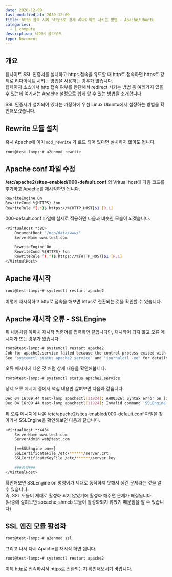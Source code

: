 ```yaml
---
date: 2020-12-09
last_modified_at: 2020-12-09
title: http 접속 시에 https로 강제 리다이렉트 시키는 방법 - Apache/Ubuntu
categories:
  - 1.compute
description: 네이버 클라우드
type: Document
---
```


## 개요
웹사이트 SSL 인증서를 설치하고 https 접속을 유도할 때 http로 접속하면 https로 강제로 리다이렉트 시키는 방법을 사용하는 경우가 많습니다.  
웹페이지 소스에서 http 접속 여부를 판단해서 redirect 시키는 방법 등 여러가지 있을 수 있는데 여기서는 Apache 설정으로 쉽게 할 수 있는 방법을 소개합니다.  

SSL 인증서가 설치되어 있다는 가정하에 우선 Linux Ubuntu에서 설정하는 방법을 확인해보겠습니다.

## Rewrite 모듈 설치
혹시 Apache에 이미 `mod_rewrite` 가 로드 되어 있다면 설치하지 않아도 됩니다.

``` bash
root@test-lamp:~# a2enmod rewrite
```

## Apache conf 파일 수정

**/etc/apache2/sites-enabled/000-default.conf** 의 Vritual host에 다음 코드를 추가하고 Apache를 재시작하면 됩니다.
``` bash
RewriteEngine On
RewriteCond %{HTTPS} !on
RewriteRule ^(.*)$ https://%{HTTP_HOST}$1 [R,L]
```

000-default.conf 파일에 실제로 적용하면 다음과 비슷한 모습이 되겠습니다.
``` bash
<VirtualHost *:80>
	DocumentRoot "/ncp/data/www/"
	ServerName www.test.com

	RewriteEngine On
	RewriteCond %{HTTPS} !on
	RewriteRule ^(.*)$ https://%{HTTP_HOST}$1 [R,L]
</VirtualHost>
```


## Apache 재시작
``` bash
root@test-lamp:~# systemctl restart apache2
```
이렇게 재시작하고 http로 접속을 해보면 https로 전환되는 것을 확인할 수 있습니다.


## Apache 재시작 오류 - SSLEngine
위 내용처럼 아파치 재시작 명령어를 입력하면 끝입니다만, 재시작이 되지 않고 오류 메시지가 뜨는 경우가 있습니다.
``` bash
root@test-lamp:~# systemctl restart apache2
Job for apache2.service failed because the control process exited with error code. 
See "systemctl status apache2.service" and "journalctl -xe" for details.
```

오류 메시지에 나온 것 처럼 상세 내용을 확인해봅니다.
``` bash
root@test-lamp:~# systemctl status apache2.service
```
상세 오류 메시지 중에서 핵심 내용만 살펴보면 다음과 같습니다.
``` bash
Dec 04 16:09:44 test-lamp apachectl[11924]: AH00526: Syntax error on line 36 of /etc/apache2/sites-enabled/000-default.conf:
Dec 04 16:09:44 test-lamp apachectl[11924]: Invalid command 'SSLEngine', perhaps misspelled or defined by a module not included in the server configuration
```

위 오류 메시지에 나온 /etc/apache2/sites-enabled/000-default.conf 파일을 찾아가서 SSLEngine을 확인해보면 다음과 같습니다.
``` bash
<VirtualHost *:443>
    ServerName www.test.com
    ServerAdmin web@test.com

    {==SSLEngine on==}
    SSLCertificateFile /etc/******/server.crt
    SSLCertificateKeyFile /etc/******/server.key

    ###중략###
</VirtualHost>
```

확인해보면 SSLEngine on 명령어가 제대로 동작하지 못해서 생긴 문제라는 것을 알 수 있습니다.     
즉, SSL 모듈이 제대로 활성화 되지 않았기에 활성화 해주면 문제가 해결됩니다.  
(나중에 살펴보면 socache_shmcb 모듈이 활성화되지 않았기 때문임을 알 수 있습니다)

## SSL 엔진 모듈 활성화
``` bash
root@test-lamp:~# a2enmod ssl
```

그리고 나서 다시 Apache를 재시작 하면 됩니다.
``` bash
root@test-lamp:~# systemctl restart apache2
```

이제 http로 접속하셔서 https로 전환되는지 확인해보시기 바랍니다.

